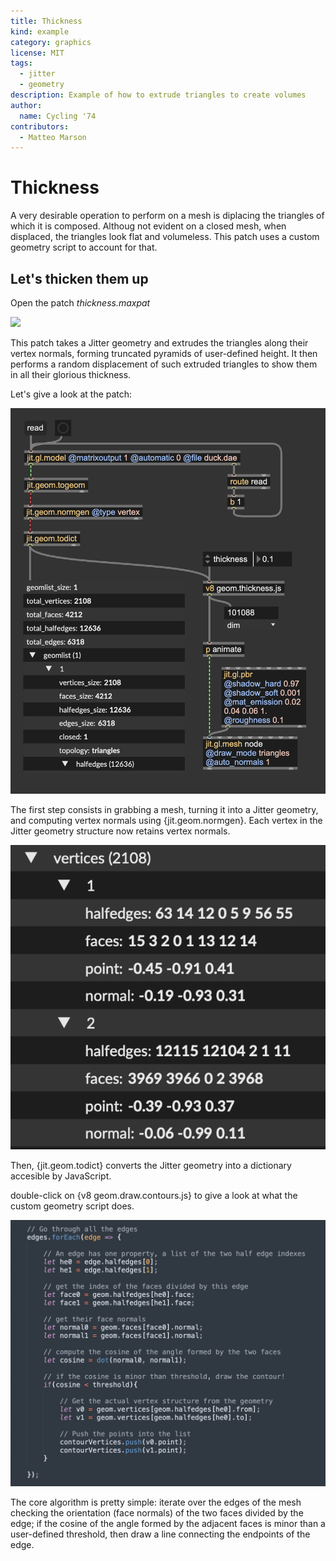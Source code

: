 ```yaml
---
title: Thickness
kind: example
category: graphics
license: MIT
tags:
  - jitter
  - geometry
description: Example of how to extrude triangles to create volumes
author:
  name: Cycling '74
contributors:
  - Matteo Marson
---
```


# Thickness

A very desirable operation to perform on a mesh is diplacing the triangles of which it is composed. Althoug not evident on a closed mesh, when displaced, the triangles look flat and volumeless. This patch uses a custom geometry script to account for that.

## Let's thicken them up

Open the patch *thickness.maxpat*

![](./images/geom-thickness_001.gif)

This patch takes a Jitter geometry and extrudes the triangles along their vertex normals, forming truncated pyramids of user-defined height. It then performs a random displacement of such extruded triangles to show them in all their glorious thickness.

Let's give a look at the patch:

![](./images/geom-thickness_002.png)

The first step consists in grabbing a mesh, turning it into a Jitter geometry, and computing vertex normals using {jit.geom.normgen}. Each vertex in the Jitter geometry structure now retains vertex normals.

![](./images/geom-thickness_003.png)

Then, {jit.geom.todict} converts the Jitter geometry into a dictionary accesible by JavaScript.

double-click on {v8 geom.draw.contours.js} to give a look at what the custom geometry script does.

![](./images/geom-contours_003.png)

The core algorithm is pretty simple: iterate over the edges of the mesh checking the orientation (face normals) of the two faces divided by the edge; if the cosine of the angle formed by the adjacent faces is minor than a user-defined threshold, then draw a line connecting the endpoints of the edge.